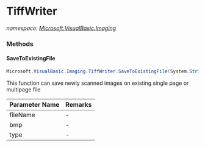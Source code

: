 ﻿# TiffWriter
_namespace: <a href="#" onClick="load('/docs/Microsoft.VisualBasic.Imaging/index.md')">Microsoft.VisualBasic.Imaging</a>_





### Methods

#### SaveToExistingFile
```csharp
Microsoft.VisualBasic.Imaging.TiffWriter.SaveToExistingFile(System.String,System.Drawing.Image[],System.String)
```
This function can save newly scanned images on existing single page or multipage file

|Parameter Name|Remarks|
|--------------|-------|
|fileName|-|
|bmp|-|
|type|-|



